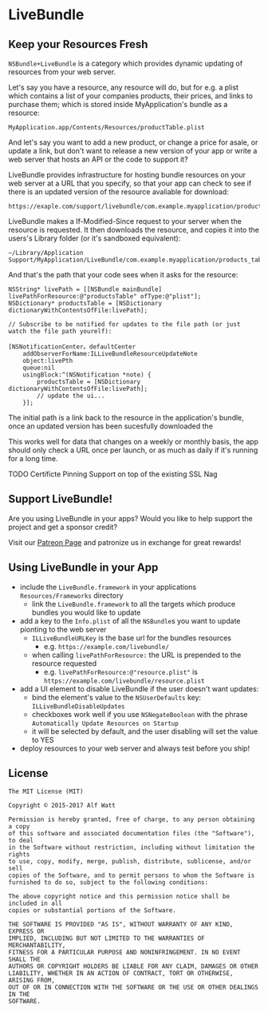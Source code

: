 
# LiveBundle

## Keep your Resources Fresh

`NSBundle+LiveBundle` is a category which provides dynamic updating of resources from your web server.

Let's say you have a resource, any resource will do, but for e.g. a plist which contains a list of your companies
products, their prices, and links to purchase them; which is stored inside MyApplication's bundle as a resource:

    MyApplication.app/Contents/Resources/productTable.plist

And let's say you want to add a new product, or change a price for asale, or update a link, but don't want to
release a new version of your app or write a web server that hosts an API or the code to support it?

LiveBundle provides infrastructure for hosting bundle resources on your web server at a URL that you specify,
so that your app can check to see if there is an updated version of the resource avaliable for download:

    https://exaple.com/support/livebundle/com.example.myapplication/productsTable.plist

LiveBundle makes a If-Modified-Since request to your server when the resource is requested. It
then downloads the resource, and copies it into the users's Library folder (or it's sandboxed equivalent):

    ~/Library/Application Support/MyApplication/LiveBundle/com.example.myapplication/products_table.plist

And that's the path that your code sees when it asks for the resource:

    NSString* livePath = [[NSBundle mainBundle] livePathForResource:@"productsTable" ofType:@"plist"];
    NSDictionary* productsTable = [NSDictionary dictionaryWithContentsOfFile:livePath];

    // Subscribe to be notified for updates to the file path (or just watch the file path yourelf):

    [NSNotificationCenter。defaultCenter 
        addObserverForName:ILLiveBundleResourceUpdateNote 
        object:livePth 
        queue:nil 
        usingBlock:^(NSNotification *note) {
            productsTable = [NSDictionary dictionaryWithContentsOfFile:livePath];
            // update the ui...
        }];

The initial path is a link back to the resource in the application's bundle, once an updated version
has been sucesfully downloaded the 

This works well for data that changes on a weekly or monthly basis, the app should only check a URL
once per launch, or as much as daily if it's running for a long time.

TODO Certificte Pinning Support on top of the existing SSL Nag

<a id="support"></a>
## Support LiveBundle!

Are you using LiveBundle in your apps? Would you like to help support the project and get a sponsor credit?

Visit our [Patreon Page](https://www.patreon.com/istumblerlabs) and patronize us in exchange for great rewards!

## Using LiveBundle in your App

- include the `LiveBundle.framework` in your applications `Resources/Frameworks` directory
    - link the `LiveBundle.framework` to all the targets which produce bundles you would like to update
- add a key to the `Info.plist` of all the `NSBundle`s you want to update pionting to the web server
    - `ILLiveBundleURLKey` is the base url for the bundles resources
        - e.g. `https://example.com/livebundle/`
    - when calling `livePathForResource:` the URL is prepended to the resource requested
        - e.g. `livePathForResource:@"resource.plist"` is `https://example.com/livebundle/resource.plist`
- add a UI element to disable LiveBundle if the user doesn't want updates:
    - bind the element's value to the `NSUserDefaults` key: `ILLiveBundleDisableUpdates`
    - checkboxes work well if you use `NSNegateBoolean` with the phrase `Automatically Update Resources on Startup`
    - it will be selected by default, and the user disabling will set the value to YES
- deploy resources to your web server and always test before you ship!

## License

    The MIT License (MIT)

    Copyright © 2015-2017 Alf Watt

    Permission is hereby granted, free of charge, to any person obtaining a copy
    of this software and associated documentation files (the "Software"), to deal
    in the Software without restriction, including without limitation the rights
    to use, copy, modify, merge, publish, distribute, sublicense, and/or sell
    copies of the Software, and to permit persons to whom the Software is
    furnished to do so, subject to the following conditions:

    The above copyright notice and this permission notice shall be included in all
    copies or substantial portions of the Software.

    THE SOFTWARE IS PROVIDED "AS IS", WITHOUT WARRANTY OF ANY KIND, EXPRESS OR
    IMPLIED, INCLUDING BUT NOT LIMITED TO THE WARRANTIES OF MERCHANTABILITY,
    FITNESS FOR A PARTICULAR PURPOSE AND NONINFRINGEMENT. IN NO EVENT SHALL THE
    AUTHORS OR COPYRIGHT HOLDERS BE LIABLE FOR ANY CLAIM, DAMAGES OR OTHER
    LIABILITY, WHETHER IN AN ACTION OF CONTRACT, TORT OR OTHERWISE, ARISING FROM,
    OUT OF OR IN CONNECTION WITH THE SOFTWARE OR THE USE OR OTHER DEALINGS IN THE
    SOFTWARE.
